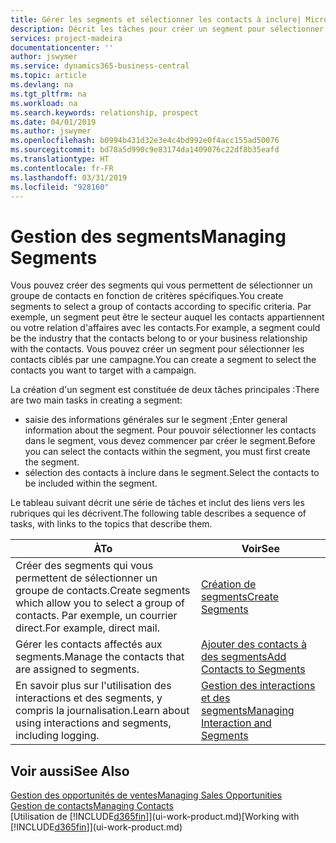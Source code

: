 ```yaml
---
title: Gérer les segments et sélectionner les contacts à inclure| Microsoft Docs
description: Décrit les tâches pour créer un segment pour sélectionner un groupe de contacts en fonction de critères spécifiques, par exemple, les contacts dans un secteur que vous souhaitez cibler.
services: project-madeira
documentationcenter: ''
author: jswymer
ms.service: dynamics365-business-central
ms.topic: article
ms.devlang: na
ms.tgt_pltfrm: na
ms.workload: na
ms.search.keywords: relationship, prospect
ms.date: 04/01/2019
ms.author: jswymer
ms.openlocfilehash: b0994b431d32e3e4c4bd992e0f4acc155ad50076
ms.sourcegitcommit: bd78a5d990c9e83174da1409076c22df8b35eafd
ms.translationtype: HT
ms.contentlocale: fr-FR
ms.lasthandoff: 03/31/2019
ms.locfileid: "928160"
---
```

# <a name="managing-segments"></a><span data-ttu-id="17524-103">Gestion des segments</span><span class="sxs-lookup"><span data-stu-id="17524-103">Managing Segments</span></span>
<span data-ttu-id="17524-104">Vous pouvez créer des segments qui vous permettent de sélectionner un groupe de contacts en fonction de critères spécifiques.</span><span class="sxs-lookup"><span data-stu-id="17524-104">You create segments to select a group of contacts according to specific criteria.</span></span> <span data-ttu-id="17524-105">Par exemple, un segment peut être le secteur auquel les contacts appartiennent ou votre relation d'affaires avec les contacts.</span><span class="sxs-lookup"><span data-stu-id="17524-105">For example, a segment could be the industry that the contacts belong to or your business relationship with the contacts.</span></span> <span data-ttu-id="17524-106">Vous pouvez créer un segment pour sélectionner les contacts ciblés par une campagne.</span><span class="sxs-lookup"><span data-stu-id="17524-106">You can create a segment to select the contacts you want to target with a campaign.</span></span>

<span data-ttu-id="17524-107">La création d'un segment est constituée de deux tâches principales :</span><span class="sxs-lookup"><span data-stu-id="17524-107">There are two main tasks in creating a segment:</span></span>

* <span data-ttu-id="17524-108">saisie des informations générales sur le segment ;</span><span class="sxs-lookup"><span data-stu-id="17524-108">Enter general information about the segment.</span></span> <span data-ttu-id="17524-109">Pour pouvoir sélectionner les contacts dans le segment, vous devez commencer par créer le segment.</span><span class="sxs-lookup"><span data-stu-id="17524-109">Before you can select the contacts within the segment, you must first create the segment.</span></span>
* <span data-ttu-id="17524-110">sélection des contacts à inclure dans le segment.</span><span class="sxs-lookup"><span data-stu-id="17524-110">Select the contacts to be included within the segment.</span></span>

<span data-ttu-id="17524-111">Le tableau suivant décrit une série de tâches et inclut des liens vers les rubriques qui les décrivent.</span><span class="sxs-lookup"><span data-stu-id="17524-111">The following table describes a sequence of tasks, with links to the topics that describe them.</span></span> 

| <span data-ttu-id="17524-112">À</span><span class="sxs-lookup"><span data-stu-id="17524-112">To</span></span> | <span data-ttu-id="17524-113">Voir</span><span class="sxs-lookup"><span data-stu-id="17524-113">See</span></span> |
| --- | --- |
| <span data-ttu-id="17524-114">Créer des segments qui vous permettent de sélectionner un groupe de contacts.</span><span class="sxs-lookup"><span data-stu-id="17524-114">Create segments which allow you to select a group of contacts.</span></span> <span data-ttu-id="17524-115">Par exemple, un courrier direct.</span><span class="sxs-lookup"><span data-stu-id="17524-115">For example, direct mail.</span></span> |[<span data-ttu-id="17524-116">Création de segments</span><span class="sxs-lookup"><span data-stu-id="17524-116">Create Segments</span></span>](marketing-how-create-segment.md) |
| <span data-ttu-id="17524-117">Gérer les contacts affectés aux segments.</span><span class="sxs-lookup"><span data-stu-id="17524-117">Manage the contacts that are assigned to segments.</span></span> |[<span data-ttu-id="17524-118">Ajouter des contacts à des segments</span><span class="sxs-lookup"><span data-stu-id="17524-118">Add Contacts to Segments</span></span>](marketing-add-contact-segment.md) |
| <span data-ttu-id="17524-119">En savoir plus sur l'utilisation des interactions et des segments, y compris la journalisation.</span><span class="sxs-lookup"><span data-stu-id="17524-119">Learn about using interactions and segments, including logging.</span></span> |[<span data-ttu-id="17524-120">Gestion des interactions et des segments</span><span class="sxs-lookup"><span data-stu-id="17524-120">Managing Interaction and Segments</span></span>](marketing-interaction-segments.md) |

## <a name="see-also"></a><span data-ttu-id="17524-121">Voir aussi</span><span class="sxs-lookup"><span data-stu-id="17524-121">See Also</span></span>
[<span data-ttu-id="17524-122">Gestion des opportunités de ventes</span><span class="sxs-lookup"><span data-stu-id="17524-122">Managing Sales Opportunities</span></span>](marketing-manage-sales-opportunities.md)  
[<span data-ttu-id="17524-123">Gestion de contacts</span><span class="sxs-lookup"><span data-stu-id="17524-123">Managing Contacts</span></span>](marketing-contacts.md)  
<span data-ttu-id="17524-124">[Utilisation de [!INCLUDE[d365fin](includes/d365fin_md.md)]](ui-work-product.md)</span><span class="sxs-lookup"><span data-stu-id="17524-124">[Working with [!INCLUDE[d365fin](includes/d365fin_md.md)]](ui-work-product.md)</span></span>
